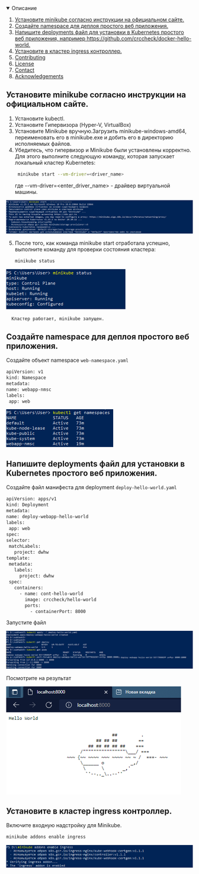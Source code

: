 <!-- Описание -->
<details open="open">
  <summary>Описание</summary>
  <ol>
    <li>
      <a href="#Установите-minikube-согласно-инструкции-на-официальном-сайте">Установите minikube согласно инструкции на официальном сайте.</a>
    </li>
    <li>
      <a href="#Создайте-namespace-для-деплоя-простого-веб-приложения">Создайте namespace для деплоя простого веб приложения.</a>
    </li>
    <li><a href="#Напишите-deployments-файл-для-установки-в-Kubernetes-простого-веб-приложения">Напишите deployments файл для установки в Kubernetes простого веб приложения, например https://github.com/crccheck/docker-hello-world.</a></li>
    <li><a href="#Установите-в-кластер-ingress-контроллер">Установите в кластер ingress контроллер.</a></li>
    <li><a href="#contributing">Contributing</a></li>
    <li><a href="#license">License</a></li>
    <li><a href="#contact">Contact</a></li>
    <li><a href="#acknowledgements">Acknowledgements</a></li>
  </ol>
</details>



<!-- INSTALL MINIKUBE -->
## Установите minikube согласно инструкции на официальном сайте.
  1. Установите kubectl.
  2. Установите Гипервизора (Hyper-V, VirtualBox)
  3. Установите Minikube вручную.Загрузить minikube-windows-amd64, переименовать его в minikube.exe и добить его в директорию исполняемых файлов.
  4. Убедитесь, что гипервизор и Minikube были установлены корректно. Для этого выполните следующую команду, которая запускает локальный кластер Kubernetes:
      ```sh
       minikube start --vm-driver=<driver_name>
      ```
      где --vm-driver=<enter_driver_name> - драйвер виртуальной машины.
  <p align="left">
  <a href="https://github.com/DmitryBond/WorkWithKubernetes/blob/main/images/start_kube.PNG">
    <img src="images/start_kube.PNG">
  </a>
  <p align="left">
  
   5. После того, как команда minikube start отработала успешно, выполните команду для проверки состояния кластера:
      ```sh
      minikube status
      ```
      <p align="left">
  <a href="https://github.com/DmitryBond/WorkWithKubernetes/blob/main/images/minikube_status.PNG">
    <img src="images/minikube_status.PNG">
  </a>
  <p align="left">
    
      Кластер работает, minikube запущен.
    
    
   
<!-- CREATE NAMESPACE DEPLOY -->
## Создайте namespace для деплоя простого веб приложения.
    
  Создайте объект namespace  `web-namespace.yaml`
   ```JS
apiVersion: v1
kind: Namespace
metadata:
  name: webapp-nmsc
  labels:
    app: web
   ```
  <p align="left">
  <a href="https://github.com/DmitryBond/WorkWithKubernetes/blob/main/images/get_namespaces.PNG">
    <img src="images/get_namespaces.PNG">
  </a>
  <p align="left">

    
<!-- FILE FOR INSTALL WEB -->    
## Напишите deployments файл для установки в Kubernetes простого веб приложения.
    
  Создайте файл манифеста для deployment `deploy-hello-world.yaml`
   ```JS
apiVersion: apps/v1
kind: Deployment
metadata:
  name: deploy-webapp-hello-world
  labels:
    app: web
spec:
  selector:
    matchLabels:
      project: dwhw
  template:
    metadata:  
      labels:
        project: dwhw
    spec:
      containers:
        - name: cont-hello-world
          image: crccheck/hello-world
          ports:
            - containerPort: 8000
   ```
 Запустите файл
    
  <p align="left">
  <a href="https://github.com/DmitryBond/WorkWithKubernetes/blob/main/images/deploy_hello_world.png">
    <img src="images/deploy_hello_world.png">
  </a>
  <p align="left">
    
  Посмотрите на результат
  <p align="left">
  <a href="https://github.com/DmitryBond/WorkWithKubernetes/blob/main/images/result-hello-world.PNG">
    <img src="images/result-hello-world.PNG">
  </a>
  <p align="left">
    
    
<!-- INSTALL INGRESS CONTROLLER -->
## Установите в кластер ingress контроллер.

  Включите входную надстройку для Minikube.
 
  ```sh
  minikube addons enable ingress
  ```
  <p align="left">
  <a href="https://github.com/DmitryBond/WorkWithKubernetes/blob/main/images/enable_ingress.png">
    <img src="images/enable_ingress.png">
  </a>
  <p align="left">
